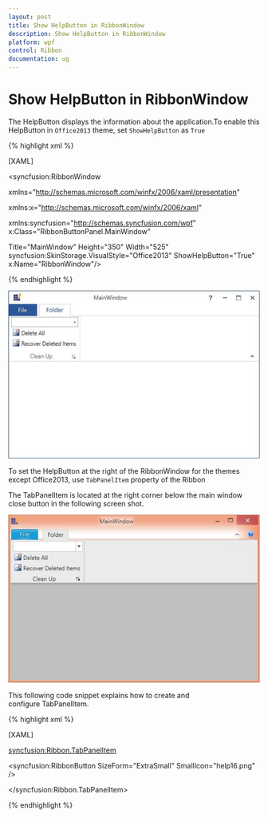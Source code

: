 ```yaml
---
layout: post
title: Show HelpButton in RibbonWindow
description: Show HelpButton in RibbonWindow
platform: wpf
control: Ribbon
documentation: ug
---
```

# Show HelpButton in RibbonWindow

The HelpButton displays the information about the application.To enable this HelpButton in `Office2013` theme, set `ShowHelpButton` as `True` 

{% highlight xml %}

[XAML]

<syncfusion:RibbonWindow

xmlns="http://schemas.microsoft.com/winfx/2006/xaml/presentation"

xmlns:x="http://schemas.microsoft.com/winfx/2006/xaml"

xmlns:syncfusion="http://schemas.syncfusion.com/wpf" x:Class="RibbonButtonPanel.MainWindow"

Title="MainWindow" Height="350" Width="525" syncfusion:SkinStorage.VisualStyle="Office2013" ShowHelpButton="True" x:Name="RibbonWindow"/>

{% endhighlight %}

![](ShowHelpButtoninRibbonWindow_images/ShowHelpButtoninRibbonWindow_img1.jpeg)


To set the HelpButton at the right of the RibbonWindow for the themes except Office2013, use `TabPanelItem` property of the Ribbon

The TabPanelItem is located at the right corner below the main window close button in the following screen shot.

![](ShowHelpButtoninRibbonWindow_images/ShowHelpButtoninRibbonWindow_img2.jpeg)


This following code snippet explains how to create and configure TabPanelItem.

{% highlight xml %}

[XAML]

<syncfusion:Ribbon.TabPanelItem>

<syncfusion:RibbonButton SizeForm="ExtraSmall" SmallIcon="help16.png" />

</syncfusion:Ribbon.TabPanelItem>

{% endhighlight %}

